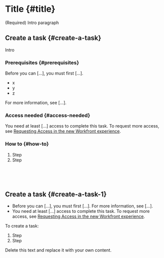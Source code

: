 



# Title {#title}

(Required) Intro paragraph


## Create a task {#create-a-task}

Intro


### Prerequisites {#prerequisites}

Before you can […], you must first […]. 



* x
* y
* z


For more information, see […].


### Access needed {#access-needed}

You need at least [...] access to complete this task. To request more access, see [Requesting Access in the new Workfront experience](request-access.md).


### How to {#how-to}




1. Step
1. Step


&nbsp;


&nbsp;


## Create a task {#create-a-task-1}




* Before you can […], you must first […]. For more information, see […].
* You need at least [...] access to complete this task. To request more access, see [Requesting Access in the new Workfront experience](request-access.md).


To create a task:



1. Step
1. Step


Delete this text and replace it with your own content.
